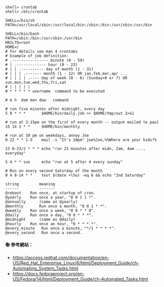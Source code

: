 ```
shell> crontab
shell> /etc/crontab
```

```
SHELL=/bin/sh
PATH=/usr/local/sbin:/usr/local/bin:/sbin:/bin:/usr/sbin:/usr/bin
```

``` 
SHELL=/bin/bash
PATH=/sbin:/bin:/usr/sbin:/usr/bin
MAILTO=root
HOME=/
# For details see man 4 crontabs
# Example of job definition:
# .---------------- minute (0 - 59)
# | .------------- hour (0 - 23)
# | | .---------- day of month (1 - 31)
# | | | .------- month (1 - 12) OR jan,feb,mar,apr ...
# | | | | .---- day of week (0 - 6) (Sunday=0 or 7) OR sun,mon,tue,wed,thu,fri,sat
# | | | | |
# * * * * * username  command to be executed

# m h  dom mon dow   command

# run five minutes after midnight, every day
5 0 * * *       $HOME/bin/daily.job >> $HOME/tmp/out 2>&1

# run at 2:15pm on the first of every month -- output mailed to paul
15 14 1 * *     $HOME/bin/monthly

# run at 10 pm on weekdays, annoy Joe
0 22 * * 1-5    mail -s "It's 10pm" joe%Joe,%%Where are your kids?%

23 0-23/2 * * * echo "run 23 minutes after midn, 2am, 4am ..., everyday"

5 4 * * sun     echo "run at 5 after 4 every sunday"

# Run on every second Saturday of the month
0 4 8-14 * *    test $(date +\%u) -eq 6 && echo "2nd Saturday"
```

```
string         meaning
------         -------
@reboot	   Run once, at	startup	of cron.
@yearly	   Run once a year, "0 0 1 1 *".
@annually	   (same as @yearly)
@monthly	   Run once a month, "0	0 1 * *".
@weekly	   Run once a week, "0 0 * * 0".
@daily	   Run once a day, "0 0	* * *".
@midnight	   (same as @daily)
@hourly	   Run once an hour, "0	* * * *".
@every_minute   Run once a minute, "*/1 * * * *".
@every_second   Run once a second.
```

#### :books: 參考網站：
- https://access.redhat.com/documentation/en-US/Red_Hat_Enterprise_Linux/6/html/Deployment_Guide/ch-Automating_System_Tasks.html
- https://docs.fedoraproject.org/en-US/Fedora/14/html/Deployment_Guide/ch-Automated_Tasks.html
